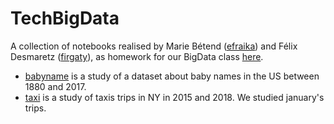 # TechBigData

A collection of notebooks realised by Marie Bétend ([efraika](https://github.com/efraika)) and Félix Desmaretz ([firgaty](https://github.com/firgaty)), as homework for our BigData class [here](https://stephanegaiffas.github.io/big_data_course/).

* [babyname]() is a study of a dataset about baby names in the US between 1880 and 2017.
* [taxi]() is a study of taxis trips in NY in 2015 and 2018. We studied january's trips.
